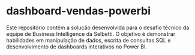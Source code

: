 # dashboard-vendas-powerbi
Este repositório contém a solução desenvolvida para o desafio técnico da equipe de Business Intelligence da Selbetti. O objetivo é demonstrar habilidades em manipulação de dados, escrita de consultas SQL e desenvolvimento de dashboards interativos no Power BI.
